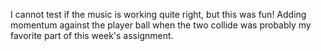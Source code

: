 I cannot test if the music is working quite right, but this was fun! Adding momentum against the player ball when the two collide was probably my favorite part of this week's assignment.